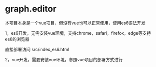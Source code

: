 # graph.editor
本项目本身是一个vue项目，但没有vue也可以正常使用，使用es6语法开发

1，es6开发，无需安装vue环境，支持chrome，safari，firefox，edge等支持es6的浏览器

直接部署访问 src/index_es6.html

2，vue开发，需要安装vue环境，参照vue项目的部署方式进行
